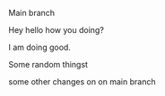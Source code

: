 Main branch

Hey hello how you doing?


I am doing good.


Some random thingst 

some other changes on on main branch
